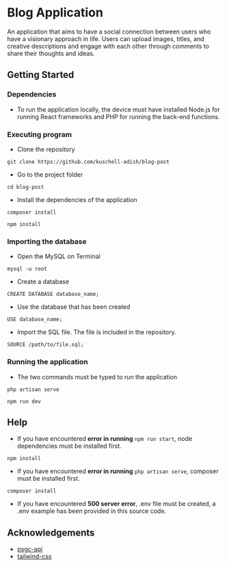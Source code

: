 # Blog Application

An application that aims to have a social connection between users who have a visionary approach in life. Users can upload images, titles, and creative descriptions and engage with each other through comments to share their thoughts and ideas.

## Getting Started

### Dependencies

* To run the application locally, the device must have installed Node.js for running React frameworks and PHP for running the back-end functions. 

### Executing program

* Clone the repository 
```
git clone https://github.com/kuschell-adish/blog-post
```
* Go to the project folder
```
cd blog-post
```
* Install the dependencies of the application
```
composer install
```
```
npm install
```

### Importing the database

* Open the MySQL on Terminal
```
mysql -u root
```
* Create a database
```
CREATE DATABASE database_name;
```
* Use the database that has been created
```
USE database_name;
```
* Import the SQL file. The file is included in the repository. 
```
SOURCE /path/to/file.sql;
```

### Running the application

* The two commands must be typed to run the application
```
php artisan serve
```
```
npm run dev
```

## Help

* If you have encountered **error in running** `npm run start`, node dependencies must be installed first. 
```
npm install
```
* If you have encountered **error in running** `php artisan serve`, composer must be installed first. 
```
composer install
```
* If you have encountered **500 server error**, .env file must be created, a .env example has been provided in this source code.

## Acknowledgements
* [psgc-api](https://psgc.gitlab.io/api/)
* [tailwind-css](https://tailwindcss.com/docs/installation/using-vite)

